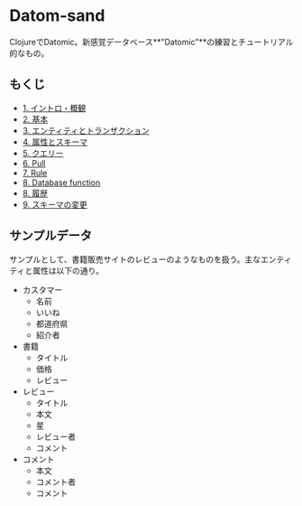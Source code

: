 # Datom-sand

ClojureでDatomic。新感覚データベース**"Datomic"**の練習とチュートリアル的なもの。

## もくじ

- [1. イントロ・概観](doc/1-intro.md)
- [2. 基本](doc/2-basics.md)
- [3. エンティティとトランザクション](doc/3-entity-and-tx.md)
- [4. 属性とスキーマ](doc/4-attr-and-schema.md)
- [5. クエリー](doc/5-query.md)
- [6. Pull](doc/6-pull.md)
- [7. Rule](doc/7-rule.md)
- [8. Database function](doc/8-db-fn.md)
- [8. 履歴](doc/8-history.md)
- [9. スキーマの変更](doc/9-alter-schema.md)

## サンプルデータ

サンプルとして、書籍販売サイトのレビューのようなものを扱う。主なエンティティと属性は以下の通り。

- カスタマー
  - 名前
  - いいね
  - 都道府県
  - 紹介者
- 書籍
  - タイトル
  - 価格
  - レビュー
- レビュー
  - タイトル
  - 本文
  - 星
  - レビュー者
  - コメント
- コメント
  - 本文
  - コメント者
  - コメント

